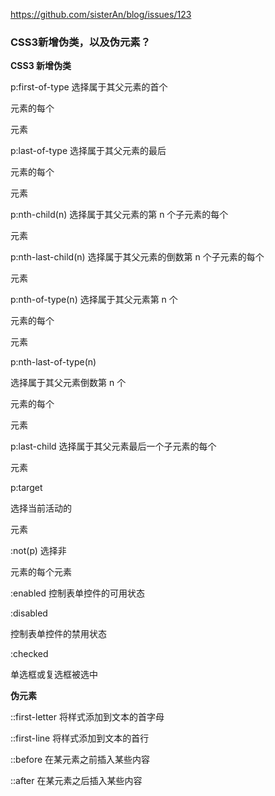 https://github.com/sisterAn/blog/issues/123

### CSS3新增伪类，以及伪元素？

**CSS3 新增伪类**

p:first-of-type 选择属于其父元素的首个<p>元素的每个<p>元素

p:last-of-type 选择属于其父元素的最后<p>元素的每个<p>元素

p:nth-child(n) 选择属于其父元素的第 n 个子元素的每个<p>元素

p:nth-last-child(n) 选择属于其父元素的倒数第 n 个子元素的每个<p>元素

p:nth-of-type(n) 选择属于其父元素第 n 个<p>元素的每个<p>元素

p:nth-last-of-type(n) 

选择属于其父元素倒数第 n 个<p>元素的每个<p>元素

p:last-child 选择属于其父元素最后一个子元素的每个<p>元素

p:target 

选择当前活动的<p>元素

:not(p) 选择非<p>元素的每个元素

:enabled 控制表单控件的可用状态

:disabled 

控制表单控件的禁用状态

:checked 

单选框或复选框被选中

**伪元素**

::first-letter 将样式添加到文本的首字母

::first-line 将样式添加到文本的首行

::before 在某元素之前插入某些内容

::after 在某元素之后插入某些内容